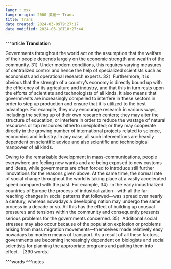```yaml
---
langr : xxx
langr-origin: 2000-英语一-Trans
title: Trans
date created: 2024-03-09T9:27:17
date modified: 2024-03-18T10:27:44
---
```


^^^article
**Translation**

Governments throughout the world act on the assumption that the welfare of their people depends largely on the economic strength and wealth of the community. 31）Under modern conditions, this requires varying measures of centralized control and hence the help of specialized scientists such as economists and operational research experts. 32）Furthermore, it is obvious that the strength of a country’s economy is directly bound up with the efficiency of its agriculture and industry, and that this in turn rests upon the efforts of scientists and technologists of all kinds. It also means that governments are increasingly compelled to interfere in these sectors in order to step up production and ensure that it is utilized to the best advantage. For example, they may encourage research in various ways, including the setting up of their own research centers; they may alter the structure of education, or interfere in order to reduce the wastage of natural resources or tap resources hitherto unexploited; or they may cooperate directly in the growing number of international projects related to science, economics and industry. In any case, all such interventions are heavily dependent on scientific advice and also scientific and technological manpower of all kinds.

Owing to the remarkable development in mass-communications, people everywhere are feeling new wants and are being exposed to new customs and ideas, while governments are often forced to introduce still further innovations for the reasons given above. At the same time, the normal rate of social change throughout the world is taking place at a vastly accelerated speed compared with the past. For example, 34）in the early industrialized countries of Europe the process of industrialization—with all the far-reaching changes in social patterns that followed—was spread over nearly a century, whereas nowadays a developing nation may undergo the same process in a decade or so. All this has the effect of building up unusual pressures and tensions within the community and consequently presents serious problems for the governments concerned. 35）Additional social stresses may also occur because of the population explosion or problems arising from mass migration movements—themselves made relatively easy nowadays by modern means of transport. As a result of all these factors, governments are becoming increasingly dependent on biologists and social scientists for planning the appropriate programs and putting them into effect. ［390 words］





^^^words
^^^notes
